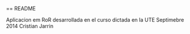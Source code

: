 == README

Aplicacion em RoR desarrollada en el curso dictada en la UTE
Septimebre 2014
Cristian Jarrin